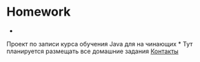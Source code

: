 # Homework

*
 Проект по записи курса обучения 
 Java для на чинающих
*
Тут планируется размещать все домашние задания
[Контакты](CONTACTS.md)
#
